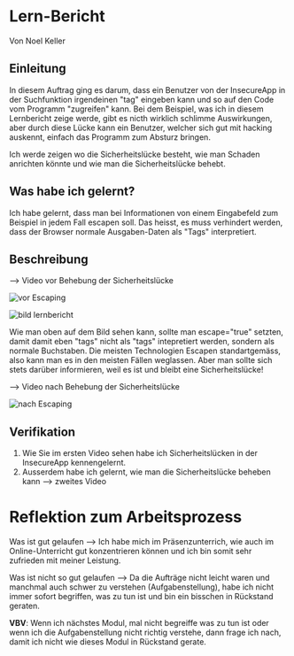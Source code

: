 # Lern-Bericht
Von Noel Keller

## Einleitung

In diesem Auftrag ging es darum, dass ein Benutzer von der InsecureApp in der Suchfunktion irgendeinen "tag" eingeben kann und so auf den Code vom Programm "zugreifen" kann. Bei dem Beispiel, was ich in diesem Lernbericht zeige werde, gibt es nicth wirklich schlimme Auswirkungen, aber durch diese Lücke kann ein Benutzer, welcher sich gut mit hacking auskennt, einfach das Programm zum Absturz bringen.

Ich werde zeigen wo die Sicherheitslücke besteht, wie man Schaden anrichten könnte und wie man die Sicherheitslücke behebt. 

## Was habe ich gelernt?

Ich habe gelernt, dass man bei Informationen von einem Eingabefeld zum Beispiel in jedem Fall escapen soll. Das heisst, es muss verhindert werden, dass der Browser normale Ausgaben-Daten als "Tags" interpretiert. 

## Beschreibung

--> Video vor Behebung der Sicherheitslücke

![vor Escaping](https://user-images.githubusercontent.com/74292626/206466917-478c3f75-4776-41fe-ab9f-7f147303eeb0.gif)


![bild lernbericht](https://user-images.githubusercontent.com/74292626/206473622-6956e2c4-7bf2-42b7-9207-b53a30111fd0.png)

Wie man oben auf dem Bild sehen kann, sollte man escape="true" setzten, damit damit eben "tags" nicht als "tags" intepretiert werden, sondern als normale Buchstaben. Die meisten Technologien Escapen standartgemäss, also kann man es in den meisten Fällen weglassen. Aber man sollte sich stets darüber informieren, weil es ist und bleibt eine Sicherheitslücke!

--> Video nach Behebung der Sicherheitslücke

![nach Escaping](https://user-images.githubusercontent.com/74292626/206475645-a259659a-cce9-434b-becd-3a61d89702a0.gif)

## Verifikation

1. Wie Sie im ersten Video sehen habe ich Sicherheitslücken in der InsecureApp kennengelernt.
2. Ausserdem habe ich gelernt, wie man die Sicherheitslücke beheben kann --> zweites Video

# Reflektion zum Arbeitsprozess

Was ist gut gelaufen --> Ich habe mich im Präsenzunterrich, wie auch im Online-Unterricht gut konzentrieren können und ich bin somit sehr zufrieden mit meiner Leistung.

Was ist nicht so gut gelaufen --> Da die Aufträge nicht leicht waren und manchmal auch schwer zu verstehen (Aufgabenstellung), habe ich nicht immer sofort begriffen, was zu tun ist und bin ein bisschen in Rückstand geraten.

**VBV**: Wenn ich nächstes Modul, mal nicht begreiffe was zu tun ist oder wenn ich die Aufgabenstellung nicht richtig verstehe, dann frage ich nach, damit ich nicht wie dieses Modul in Rückstand gerate.
